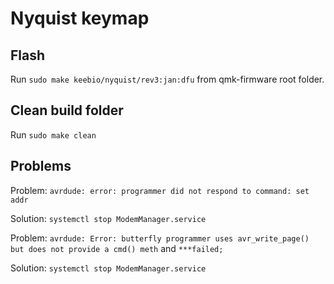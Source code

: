 # Nyquist keymap

## Flash

Run `sudo make keebio/nyquist/rev3:jan:dfu` from qmk-firmware root folder.

## Clean build folder

Run `sudo make clean`

## Problems

Problem: `avrdude: error: programmer did not respond to command: set addr`

Solution: `systemctl stop ModemManager.service`

Problem: `avrdude: Error: butterfly programmer uses avr_write_page() but does not provide a cmd() meth` and `***failed;`

Solution: `systemctl stop ModemManager.service`
